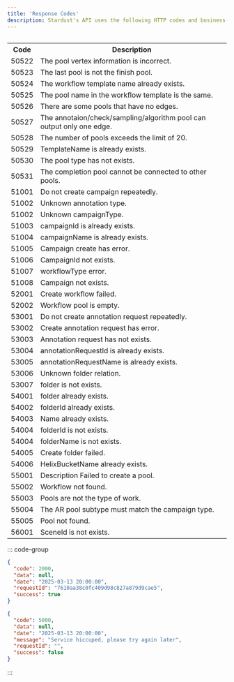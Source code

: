 ```yaml
---
title: 'Response Codes'
description: Stardust's API uses the following HTTP codes and business-specific codes.
---
```


##

<table>
  <tr>
    <th>Code</th>
    <th>Description</th>
  </tr>
  <tr><td>50522</td><td>The pool vertex information is incorrect.</td></tr>
  <tr><td>50523</td><td>The last pool is not the finish pool.</td></tr>
  <tr><td>50524</td><td>The workflow template name already exists.</td></tr>
  <tr><td>50525</td><td>The pool name in the workflow template is the same.</td></tr>
  <tr><td>50526</td><td>There are some pools that have no edges.</td></tr>
  <tr><td>50527</td><td>The annotaion/check/sampling/algorithm pool can output only one edge.</td></tr>
  <tr><td>50528</td><td>The number of pools exceeds the limit of 20.</td></tr>
  <tr><td>50529</td><td>TemplateName is already exists.</td></tr>
  <tr><td>50530</td><td>The pool type has not exists.</td></tr>
  <tr><td>50531</td><td>The completion pool cannot be connected to other pools.</td></tr>
  <tr><td>51001</td><td>Do not create campaign repeatedly.</td></tr>
  <tr><td>51002</td><td>Unknown annotation type.</td></tr>
  <tr><td>51002</td><td>Unknown campaignType.</td></tr>
  <tr><td>51003</td><td>campaignId is already exists.</td></tr>
  <tr><td>51004</td><td>campaignName is already exists.</td></tr>
  <tr><td>51005</td><td>Campaign create has error.</td></tr>
  <tr><td>51006</td><td>CampaignId not exists.</td></tr>
  <tr><td>51007</td><td>workflowType error.</td></tr>
  <tr><td>51008</td><td>Campaign not exists.</td></tr>
  <tr><td>52001</td><td>Create workflow failed.</td></tr>
  <tr><td>52002</td><td>Workflow pool is empty.</td></tr>
  <tr><td>53001</td><td>Do not create annotation request repeatedly.</td></tr>
  <tr><td>53002</td><td>Create annotation request has error.</td></tr>
  <tr><td>53003</td><td>Annotation request has not exists.</td></tr>
  <tr><td>53004</td><td>annotationRequestId is already exists.</td></tr>
  <tr><td>53005</td><td>annotationRequestName is already exists.</td></tr>
  <tr><td>53006</td><td>Unknown folder relation.</td></tr>
  <tr><td>53007</td><td>folder is not exists.</td></tr>
  <tr><td>54001</td><td>folder already exists.</td></tr>
  <tr><td>54002</td><td>folderId already exists.</td></tr>
  <tr><td>54003</td><td>Name already exists.</td></tr>
  <tr><td>54004</td><td>folderId is not exists.</td></tr>
  <tr><td>54004</td><td>folderName is not exists.</td></tr>
  <tr><td>54005</td><td>Create folder failed.</td></tr>
  <tr><td>54006</td><td>HelixBucketName already exists.</td></tr>
  <tr><td>55001</td><td>Description Failed to create a pool.</td></tr>
  <tr><td>55002</td><td>Workflow not found.</td></tr>
  <tr><td>55003</td><td>Pools are not the type of work.</td></tr>
  <tr><td>55004</td><td>The AR pool subtype must match the campaign type.</td></tr>
  <tr><td>55005</td><td>Pool not found.</td></tr>
  <tr><td>56001</td><td>SceneId is not exists.</td></tr>
</table>

::: code-group

```json [2000 Example]
{
  "code": 2000,
  "data": null,
  "date": "2025-03-13 20:00:00",
  "requestId": "7610aa38c0fc409d98c827a879d9cae5",
  "success": true
}
```

```json [5000 Example]
{
  "code": 5000,
  "data": null,
  "date": "2025-03-13 20:00:00",
  "message": "Service hiccuped, please try again later",
  "requestId": "",
  "success": false
}
```

:::

